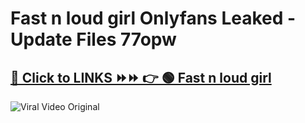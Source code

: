 
 # Fast n loud girl Onlyfans Leaked - Update Files 77opw

## <h2><a href="https://clipsfans.com/Fast_n_loud_girl&ref=git">🔗 Click to LINKS ⏩⏩ 👉 🟢 Fast n loud girl </a></h2>

<a href="https://clipsfans.com/Fast_n_loud_girl&ref=git" rel="nofollow" data-target="animated-image.originalLink"><img src="https://i.ibb.co.com/xMMVF88/686577567.gif" alt="Viral Video Original" style="max-width: 100%; display: inline-block;" data-target="animated-image.originalImage"></a>

